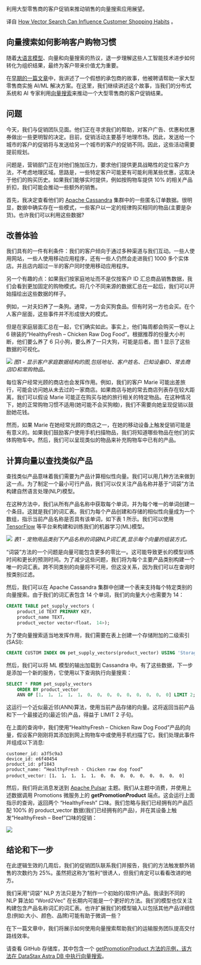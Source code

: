 <!-- 
# 向量搜索如何影响客户购物习惯
https://cdn.thenewstack.io/media/2023/08/a931c841-grocery_aisle_dalle.jpg
Image created by DALL-E
 -->

利用大型零售商的客户促销来推动销售的向量搜索应用展望。

译自 [How Vector Search Can Influence Customer Shopping Habits](https://thenewstack.io/how-vector-search-can-influence-customer-shopping-habits/) 。

## 向量搜索如何影响客户购物习惯

随着[大语言模型](https://roadmap.sh/guides/free-resources-to-learn-llms)、向量和向量搜索的热议，退一步理解这些人工智能技术进步如何转化为组织结果，最终为客户带来价值尤为重要。

在[早期的一篇文章](https://thenewstack.io/an-e-tailers-journey-to-real-time-ai-recommendations/)中，我讲述了一个假想的承包商的故事，他被聘请帮助一家大型零售商实施 AI/ML 解决方案。在这里，我们继续讲述这个故事，当我们的分布式系统和 AI 专家利用[向量搜索](https://www.datastax.com/guides/what-is-vector-search?utm_source=thenewstack&utm_medium=byline&utm_campaign=vector-search&utm_term=all-plays&utm_content=etailers-journey)来推动一个大型零售商的客户促销结果。

## 问题

今天，我们与促销团队见面。他们正在寻求我们的帮助，对客户广告、优惠和优惠券做出一些更明智的决定。目前，促销活动主要基于地理市场。因此，发送给一个城市的客户的促销将与发送给另一个城市的客户的促销不同。因此，这些活动需要提前规划。

问题是，营销部门正在对他们施加压力，要求他们提供更具战略性的定位客户方法，不考虑地理区域。思路是，一些特定客户可能更有可能利用某些优惠，这取决于他们的购买历史。如果我们能够实时提供，例如按购物车提供 10% 的相关产品折扣，我们可能会推动一些额外的销售。

首先，我决定查看他们的 [Apache Cassandra](https://thenewstack.io/vector-search-is-coming-to-apache-cassandra/) 集群中的一些匿名订单数据。很明显，数据中确实存在一些模式，一些客户以一定的规律购买相同的物品(主要是杂货)。也许我们可以利用这些数据?

## 改善体验

我们具有的一件有利条件：我们的客户倾向于通过多种渠道与我们互动。一些人使用网站，一些人使用移动应用程序，还有一些人仍然会走进我们 1000 多个实体店。并且店内超过一半的客户同时使用移动应用程序。

另一个有趣的点：如果我们按家庭地址而不是仅按客户 ID 汇总商品销售数据，我们会看到更加固定的购物模式。将几个不同来源的数据汇总在一起后，我们可以开始描绘出这些数据的样子。

例如，一对夫妇养了一条狗。通常，一方会买狗食品。但有时另一方也会买。在个人客户层面，这些事件并不形成很大的模式。

但是在家庭层面汇总在一起，它们确实如此。事实上，他们每周都会购买一卷以上 6 磅装的“HealthyFresh – Chicken Raw Dog Food”。根据推荐的份量大小判断，他们要么养了 6 只小狗，要么养了一只大狗，可能是后者。图 1 显示了这些数据的可视化。

![](https://cdn.thenewstack.io/media/2023/08/39271adf-image1.png)
*图1 - 显示客户家庭数据结构的图,包括地址、客户姓名、已知设备ID、常去商店ID和常购物品。*

每位客户经常光顾的商店也会发挥作用。例如，我们的客户 Marie 可能出差旅行，可能会访问她从未去过的一家商店。如果商店与她的常去商店列表存在较大距离，我们可以假设 Marie 可能正在购买与她的旅行相关的特定物品。在这种情况下，她的正常购物习惯不适用(她可能不会买狗粮)，我们不需要向她呈现促销以鼓励她花钱。

然而，如果 Marie 在她经常光顾的商店之一，在她的移动设备上触发促销可能是有意义的。如果我们鼓励客户使用手机扫描物品，我们将知道哪些物品在他们的实体购物车中。然后，我们可以呈现类似的物品来补充购物车中已有的产品。

## 计算向量以查找类似产品

查找类似产品意味着我们需要为产品计算相似性向量。我们可以用几种方法来做到这一点。为了制定一个最小可行产品，我们可以仅关注产品名称并基于“词袋”方法构建自然语言处理(NLP)模型。

在这种方法中，我们从所有产品名称中获取每个单词，并为每个唯一的单词创建一个条目。这就是我们的词汇表。我们为每个产品创建和存储的相似性向量成为一个数组，指示当前产品名称是否具有该单词，如下表 1 所示。我们可以使用 [TensorFlow](https://www.tensorflow.org/) 等平台来构建和训练我们的机器学习(ML)模型。

![](https://cdn.thenewstack.io/media/2023/08/e08ebe91-screenshot-2023-08-01-at-12.40.05-pm.png)
*表1 - 宠物用品类别下产品名称的词袋NLP词汇表,显示每个向量的组装方式。*

“词袋”方法的一个问题是向量可能包含更多的零比一。这可能导致更长的模型训练时间和更长的预测时间。为了减少这些问题，我们将为每个主要产品类别构建一个唯一的词汇表。跨不同类别的向量将不可用，但这没关系，因为我们可以在查询时按类别过滤。

然后，我们可以在 Apache Cassandra 集群中创建一个表来支持每个特定类别的向量搜索。由于我们的词汇表包含 14 个单词，我们的向量大小也需要为 14：

```sql
CREATE TABLE pet_supply_vectors (
    product_id TEXT PRIMARY KEY，
    product_name TEXT，
    product_vector vector<float， 14>);
```

为了使向量搜索适当地发挥作用，我们需要在表上创建一个存储附加的二级索引(SASI):

```sql
CREATE CUSTOM INDEX ON pet_supply_vectors(product_vector) USING 'StorageAttachedIndex';
```

然后，我们可以将 ML 模型的输出加载到 Cassandra 中。有了这些数据，下一步是添加一个新的服务，它使用以下查询执行向量搜索：

```sql
SELECT * FROM pet_supply_vectors
    ORDER BY product_vector
    ANN OF [1， 1， 1， 1， 1， 0， 0， 0， 0， 0， 0， 0， 0， 0] LIMIT 2;
```

这运行一个近似最近邻(ANN)算法，使用当前产品存储的向量。这将返回当前产品和下一个最接近的(最近邻)产品，得益于 LIMIT 2 子句。 

在上面的查询中，我们使用“HealthyFresh – Chicken Raw Dog Food”产品的向量，假设客户刚刚将其添加到网上购物车中或使用手机扫描了它。我们处理此事件并组成以下消息:

```
customer_id: a3f5c9a3
device_id: e6f40454  
product_id: pf1843
product_name: “HealthyFresh - Chicken raw dog food”
product_vector: [1， 1， 1， 1， 1， 0， 0， 0， 0， 0， 0， 0， 0， 0]
```

然后，我们将此消息发送到 [Apache Pulsar](https://www.datastax.com/blog/2020/06/what-apache-pulsar?utm_source=thenewstack&utm_medium=byline&utm_campaign=vector-search&utm_term=all-plays&utm_content=etailers-journey) 主题。我们从主题中消费，并使用上述数据调用 Promotions 微服务上的 **getPromotionProduct** 端点。这会运行上面指示的查询，返回两个 “HealthyFresh” 口味。我们忽略与我们已经拥有的产品匹配 100% 的 product_vector 数据(我们已经拥有的产品)，并在其设备上触发“HealthyFresh – Beef”口味的促销：

![](https://cdn.thenewstack.io/media/2023/08/dbc86ee9-image2.png)

## 结论和下一步

在此逻辑生效的几周后，我们的促销团队联系我们并报告，我们的方法触发额外销售的次数约为 25%。虽然把这称为“胜利”很诱人，但我们肯定可以看看改进的地方。

我们采用“词袋” NLP 方法只是为了制作一个初始的(软件)产品。我读到不同的 NLP 算法如 “Word2Vec” 在长期内可能是一个更好的方法。我们的模型也仅关注构建包含产品名称词汇的词汇表。也许扩展我们的模型输入以包括其他产品详细信息(例如:大小、颜色、品牌)可能有助于微调一些？

在下一篇文章中，我们将展示如何使用向量搜索帮助我们的运输服务团队提高交付路线效率。

请查看 GitHub 存储库，其中包含一个 [getPromotionProduct 方法的示例，该方法在 DataStax Astra DB 中执行向量搜索](https://github.com/aar0np/CustomerPromotionVectorSearch/tree/main)。
